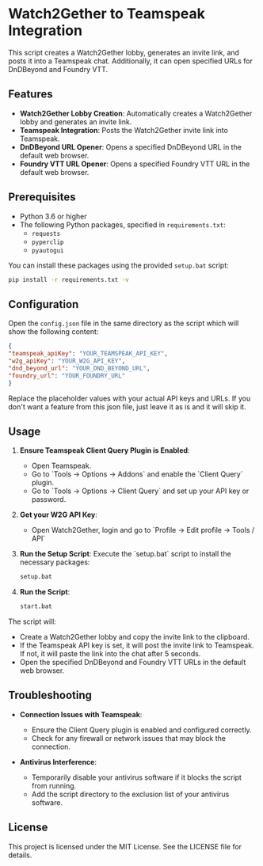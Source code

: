 
# Watch2Gether to Teamspeak Integration

This script creates a Watch2Gether lobby, generates an invite link, and posts it into a Teamspeak chat. Additionally, it can open specified URLs for DnDBeyond and Foundry VTT.

## Features

- **Watch2Gether Lobby Creation**: Automatically creates a Watch2Gether lobby and generates an invite link.
- **Teamspeak Integration**: Posts the Watch2Gether invite link into Teamspeak.
- **DnDBeyond URL Opener**: Opens a specified DnDBeyond URL in the default web browser.
- **Foundry VTT URL Opener**: Opens a specified Foundry VTT URL in the default web browser.

## Prerequisites

- Python 3.6 or higher
- The following Python packages, specified in `requirements.txt`:
    - `requests`
    - `pyperclip`
    - `pyautogui`

You can install these packages using the provided `setup.bat` script:
```bash
pip install -r requirements.txt -v
```

## Configuration

Open the `config.json` file in the same directory as the script which will show the following content:

```json
{
"teamspeak_apiKey": "YOUR_TEAMSPEAK_API_KEY",
"w2g_apiKey": "YOUR_W2G_API_KEY",
"dnd_beyond_url": "YOUR_DND_BEYOND_URL",
"foundry_url": "YOUR_FOUNDRY_URL"
}
```

Replace the placeholder values with your actual API keys and URLs. If you don't want a feature from this json file, just leave it as is and it will skip it.

## Usage

1. **Ensure Teamspeak Client Query Plugin is Enabled**:
    - Open Teamspeak.
    - Go to \`Tools -> Options -> Addons\` and enable the \`Client Query\` plugin.
    - Go to \`Tools -> Options -> Client Query\` and set up your API key or password.

2. **Get your W2G API Key**:
    - Open Watch2Gether, login and go to \`Profile -> Edit profile -> Tools / API\`
   
3. **Run the Setup Script**:
   Execute the \`setup.bat\` script to install the necessary packages:
   ```bash
   setup.bat
   ```

4. **Run the Script**:
   ```bash
   start.bat
   ```

The script will:
- Create a Watch2Gether lobby and copy the invite link to the clipboard.
- If the Teamspeak API key is set, it will post the invite link to Teamspeak. If not, it will paste the link into the chat after 5 seconds.
- Open the specified DnDBeyond and Foundry VTT URLs in the default web browser.

## Troubleshooting

- **Connection Issues with Teamspeak**:
    - Ensure the Client Query plugin is enabled and configured correctly.
    - Check for any firewall or network issues that may block the connection.

- **Antivirus Interference**:
    - Temporarily disable your antivirus software if it blocks the script from running.
    - Add the script directory to the exclusion list of your antivirus software.

## License

This project is licensed under the MIT License. See the LICENSE file for details.
